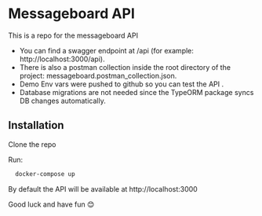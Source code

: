 
# Messageboard API

This is a repo for the messageboard API

* You can find a swagger endpoint at /api (for example: http://localhost:3000/api).
* There is also a postman collection inside the root directory of the project: messageboard.postman_collection.json.
* Demo Env vars were pushed to github so you can test the API .
* Database migrations are not needed since the TypeORM package syncs DB changes automatically.




## Installation

Clone the repo 

Run:
```bash
  docker-compose up
```

By default the API will be available at http://localhost:3000

Good luck and have fun 😊
    
